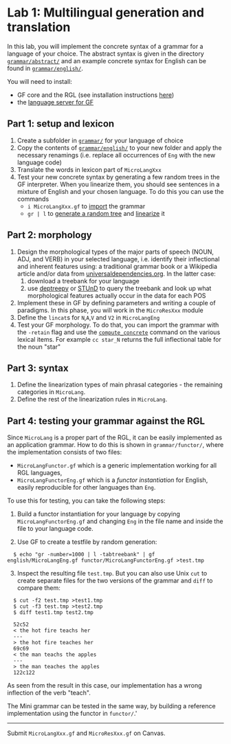 # Lab 1: Multilingual generation and translation

In this lab, you will implement the concrete syntax of a grammar for a language of your choice. 
The abstract syntax is given in the directory [`grammar/abstract/`](grammar/abstract/) and an example concrete syntax for English can be found in [`grammar/english/`](grammar/english/).

You will need to install:

- GF core and the RGL (see installation instructions [here](https://www.grammaticalframework.org/download/index-3.11.html)) 
- the [language server for GF](https://github.com/anka-213/gf-lsp)

## Part 1: setup and lexicon
1. Create a subfolder in [`grammar/`](grammar/) for your language of choice
2. Copy the contents of [`grammar/english/`](grammar/english/) to your new folder and apply the necessary renamings (i.e. replace all occurrences of `Eng` with the new language code)
3. Translate the words in lexicon part of `MicroLangXxx`
4. Test your new concrete syntax by generating a few random trees in the GF interpreter. When you linearize them, you should see sentences in a mixture of English and your chosen language. To do this you can use the commands
     - `i MicroLangXxx.gf` to [import](https://www.grammaticalframework.org/doc/gf-shell-reference.html#toc18) the grammar
     - `gr | l` to [generate a random tree](https://www.grammaticalframework.org/doc/gf-shell-reference.html#toc15) and [linearize](https://www.grammaticalframework.org/doc/gf-shell-reference.html#toc19) it

## Part 2: morphology
1. Design the morphological types of the major parts of speech (NOUN, ADJ, and VERB) in your selected language, i.e. identify their inflectional and inherent features using: a traditional grammar book or a Wikipedia article and/or data from [universaldependencies.org](https://universaldependencies.org/). In the latter case:
     1. download a treebank for your language
     2. use [deptreepy](https://github.com/aarneranta/deptreepy/) or [STUnD](https://harisont.github.io/STUnD/) to query the treebank and look up what morphological features actually occur in the data for each POS
2. Implement these in GF by defining parameters and writing a couple of paradigms. In this phase, you will work in the `MicroResXxx` module
3. Define the `lincat`s for `N`,`A`,`V` and `V2` in `MicroLangEng`
4. Test your GF morphology. To do that, you can import the grammar with the `-retain` flag and use the [`compute_concrete`](https://www.grammaticalframework.org/doc/gf-shell-reference.html#toc8) command on the various lexical items. For example `cc star_N` returns the full inflectional table for the noun "star"

## Part 3: syntax
1. Define the linearization types of main phrasal categories - the remaining categories in `MicroLang`.
2. Define the rest of the linearization rules in `MicroLang`.

## Part 4: testing your grammar against the RGL
Since `MicroLang` is a proper part of the RGL, it can be easily implemented as an application grammar.
How to do this is shown in `grammar/functor/`, where the implementation consists of two files:
- `MicroLangFunctor.gf` which is a generic implementation working for all RGL languages,
- `MicroLangFunctorEng.gf` which is a *functor instantiation* for English, easily reproducible for other languages than `Eng`.

To use this for testing, you can take the following steps:

1. Build a functor instantiation for your language by copying `MicroLangFunctorEng.gf` and changing `Eng` in the file name and inside the file to your language code.

2. Use GF to create a testfile by random generation:
```
  $ echo "gr -number=1000 | l -tabtreebank" | gf english/MicroLangEng.gf functor/MicroLangFunctorEng.gf >test.tmp
```

3. Inspect the resulting file `test.tmp`.
But you can also use Unix `cut` to create separate files for the two versions of the grammar and `diff` to compare them:
```
  $ cut -f2 test.tmp >test1.tmp
  $ cut -f3 test.tmp >test2.tmp
  $ diff test1.tmp test2.tmp

  52c52
  < the hot fire teachs her
  ---
  > the hot fire teaches her
  69c69
  < the man teachs the apples
  ---
  > the man teaches the apples
  122c122
  ```
As seen from the result in this case, our implementation has a wrong inflection of the verb "teach".

The Mini grammar can be tested in the same way, by building a reference implementation using the functor in `functor/`.'

---

Submit `MicroLangXxx.gf` and `MicroResXxx.gf` on Canvas.
